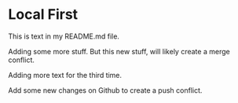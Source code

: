# Local First

This is text in my README.md file.

Adding some more stuff. But this new stuff, will likely create a merge conflict.

Adding more text for the third time. 

Add some new changes on Github to create a push conflict.
